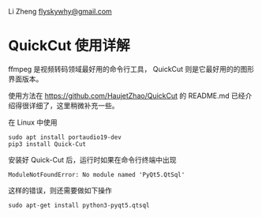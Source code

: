 Li Zheng flyskywhy@gmail.com

# QuickCut 使用详解
ffmpeg 是视频转码领域最好用的命令行工具， QuickCut 则是它最好用的的图形界面版本。

使用方法在 https://github.com/HaujetZhao/QuickCut 的 README.md 已经介绍得很详细了，这里稍微补充一些。

在 Linux 中使用

    sudo apt install portaudio19-dev
    pip3 install Quick-Cut

安装好 Quick-Cut 后，运行时如果在命令行终端中出现

    ModuleNotFoundError: No module named 'PyQt5.QtSql'

这样的错误，则还需要做如下操作

    sudo apt-get install python3-pyqt5.qtsql
